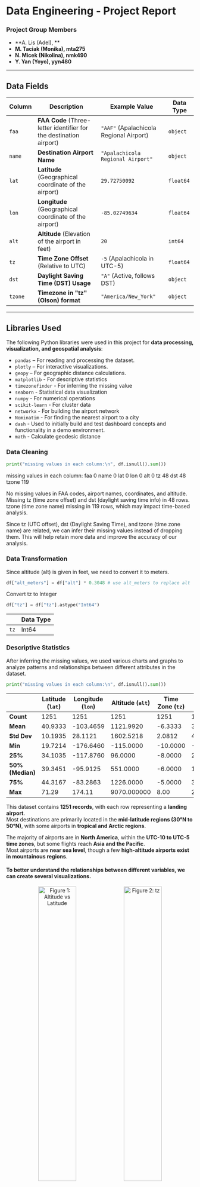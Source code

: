 # Data Engineering - Project Report

### Project Group Members
- **A. Lis (Adel), **
- **M. Taciak (Monika), mta275**
- **N. Micek (Nikolina), nmk490**
- **Y. Yan (Yoyo), yyn480**

---

## Data Fields
| **Column** | **Description** | **Example Value** | **Data Type** |
|-----------|----------------|------------------|----------|
| `faa` | **FAA Code** (Three-letter identifier for the destination airport) | `"AAF"` (Apalachicola Regional Airport) | `object` |
| `name` | **Destination Airport Name** | `"Apalachicola Regional Airport"` | `object` |
| `lat` | **Latitude** (Geographical coordinate of the airport) | `29.72750092` | `float64` |
| `lon` | **Longitude** (Geographical coordinate of the airport) | `-85.02749634` | `float64` |
| `alt` | **Altitude** (Elevation of the airport in feet) | `20` | `int64 ` |
| `tz` | **Time Zone Offset** (Relative to UTC) | `-5` (Apalachicola in UTC-5) | `float64` |
| `dst` | **Daylight Saving Time (DST) Usage** | `"A"` (Active, follows DST) | `object` |
| `tzone` | **Timezone in "tz" (Olson) format** | `"America/New_York"` | `object` |


---

## Libraries Used
The following Python libraries were used in this project for **data processing, visualization, and geospatial analysis**:
- `pandas` – For reading and processing the dataset.
- `plotly` – For interactive visualizations.
- `geopy` – For geographic distance calculations.
- `matplotlib` - For descriptive statistics
- `timezonefinder` - For inferring the missing value
- `seaborn` - Statistical data visualization
- `numpy` - For numerical operations
- `scikit-learn` - For cluster data
- `networkx` - For building the airport network
- `Nominatim` - For finding the nearest airport to a city
- `dash` - Used to initially build and test dashboard concepts and functionality in a demo environment.
- `math` - Calculate geodesic distance
  
### Data Cleaning
```python
print("missing values in each column:\n", df.isnull().sum()) 
```
missing values in each column:
 faa        0
name       0
lat        0
lon        0
alt        0
tz        48
dst       48
tzone    119

No missing values in FAA codes, airport names, coordinates, and altitude.
Missing tz (time zone offset) and dst (daylight saving time info) in 48 rows.
tzone (time zone name) missing in 119 rows, which may impact time-based analysis.

Since tz (UTC offset), dst (Daylight Saving Time), and tzone (time zone name) are related, we can infer their missing values instead of dropping them. This will help retain more data and improve the accuracy of our analysis.
### Data Transformation 
Since altitude (alt) is given in feet, we need to convert it to meters.
```python
df["alt_meters"] = df["alt"] * 0.3048 # use alt_meters to replace alt
```
Convert tz to Integer
```python
df["tz"] = df["tz"].astype("Int64")
```
|    | **Data Type** |
|------|------|
| `tz` | Int64 |

### Descriptive Statistics
After inferring the missing values, we used various charts and graphs to analyze patterns and relationships between different attributes in the dataset.
```python
print("missing values in each column:\n", df.isnull().sum()) 
```
|  | Latitude (`lat`) | Longitude (`lon`) | Altitude (`alt`) | Time Zone (`tz`) | alt_meters |
|-----------|----------------|------------------|------------------|------------------|-------------------|
| **Count** | 1251 | 1251 | 1251 | 1251 | 1251 |
| **Mean** | 40.9333 | -103.4659 | 1121.9920 | -6.3333 |  341.983164 |
| **Std Dev** | 10.1935 | 28.1121 | 1602.5218 | 2.0812 | 488.448652 |
| **Min** | 19.7214 | -176.6460 | -115.0000 | -10.0000 | -35.052000 |
| **25%** | 34.1035 | -117.8760 | 96.0000 | -8.0000 | 29.260800 |
| **50% (Median)** | 39.3451 | -95.9125 | 551.0000 | -6.0000 | 167.944800 |
| **75%** | 44.3167 | -83.2863 | 1226.0000 | -5.0000 | 373.684800 |
| **Max** | 71.29 | 174.11 | 9070.000000 | 8.00 | 2764.536000 |

This dataset contains **1251 records**, with each row representing a **landing airport**.  
Most destinations are primarily located in the **mid-latitude regions (30°N to 50°N)**, with some airports in **tropical and Arctic regions**.  

The majority of airports are in **North America**, within the **UTC-10 to UTC-5 time zones**, but some flights reach **Asia and the Pacific**.  
Most airports are **near sea level**, though a few **high-altitude airports exist in mountainous regions**.  

#### To better understand the relationships between different variables, we can create several visualizations.
<div align="center">
  <img src="figures/Figure_1.png" alt="Figure 1: Altitude vs Latitude" width="45%"/>
  <img src="figures/Figure_2.png" alt="Figure 2: tz" width="45%"/>
  <img src="figures/Figure_3.png" alt="Figure 3: dst" width="45%"/>
</div>

The following airports **do not observe DST** and are located in specific regions:  
**Airports around latitude ~20° and longitude ~-160°**, **Airports around latitude ~30-35° and longitude ~-110°**. Later can visualizing these airports on a map to see the locations.

### Visualization 
#### World Map && US Map
<div align="center">
  <img src="figures/Figure_5.png" alt="Figure 5: World map" width="45%"/>
  <img src="figures/Figure_4.png" alt="Figure 4: US map" width="45%"/>
</div>

By cross-validating the world map and the U.S. map, we can identify that only two airports are located outside the United States:
Taszári Air Base (FAA: TZR) – located in Hungary.
Oryol Yuzhnyy Airport (FAA: OEL) – located in Oryol, Russia.

#### Plot Multiple Lines
We assume that all starting points are located at John F. Kennedy Airport in New York City to simplify the process of drawing flight paths.

#### Euclidean Distance && Geodesic Distance
Distances calculated manually with formulas. The output is given in kilometers.
<div align="center">
  <img src="figures/euc_dist_hist.png" alt="Histogram of the euclidean distances between airports in the list and JFK" width="45%"/>
  <img src="figures/geodesic_dist_hist.png" alt="Histogram of the geodesic distances between airports in the list and JFK" width="45%"/>
</div>

#### Time Zones
<div align="center">
  <img src="figures/Figure_2.png" alt="Figure 2: tz" width="45%"/>
  <img src="figures/Figure_11.png" alt="Figure 11: time zone" width="45%"/>
</div>

In the timezone data, most airports are located in the Eastern (America/New_York) and Central (America/Chicago) time zones, while a small number of airports are in Europe (Moscow/Budapest). The number of airports in the Western time zones (Pacific and Mountain) is relatively lower due to the vast and sparsely populated regions, which aligns with our previous map analysis.

Acoording to the figure, we found 3 time zones in Alaska. America/Adak, America/Nome, America/Anchorage.

Alaska (America/Anchorage) has significantly more airports than other regions, likely due to weak road infrastructure, making air travel essential for many remote areas. This has led to a high number of small regional airports and a well-developed feeder airline network.

The presence of airports in the America/Indiana/Indianapolis time zone suggests historical complexities in time regulation in that region. Parts of Indiana follow independent time zone rules within the Eastern Time Zone, and America/Indiana/Indianapolis has its own time zone designation, possibly due to historical reasons.

The first figure highlights airports in UTC 8. After extracting airports with tz=8, we found that all of them are in the America/Los_Angeles time zone. The correct tz value should be -8, indicating an error in the database entry.

#### More Visualizations 
#### Cluster
Use DBSCAN. Set the range is 80km.
<div align="center">
  <img src="figures/Figure_6.png" alt="Cluster" width="100%"/>
</div>

#### Undirected Airport Graph
Choose 5 neighbors.
<div align="center">
  <img src="figures/Figure_7.png" alt="Graph" width="100%"/>
</div>

In the current DBSCAN results with an 80km radius:

Texas (Houston, Dallas) forms multiple clusters.
The East Coast has several dense clusters.
The West Coast (Los Angeles, San Francisco) does not form dense clusters.
This may be related to economic patterns and industry structure:

East Coast & Texas → High economic activity areas

New York (JFK, LGA, EWR) is one of the world's largest financial centers, with extremely high economic activity and a dense network of surrounding airports.
Texas (Dallas, Houston) is an energy hub with strong business connections, leading to a dense airport network.
Major East Coast cities (Boston, Philadelphia, Washington, etc.) have a high concentration of commercial flights, resulting in high airport density.
West Coast (California) → Fewer airports but stronger hubs

The number of airports is smaller, but they serve as major hubs.
Due to the greater distances between cities in California, airports are not as densely packed as in New York or Texas.
In DBSCAN clustering, they are more likely to be classified as outliers rather than clusters.
The results of the undirected airport network graph are similar to the DBSCAN clustering results.

## Dashboard Features Demo
This part for add any ideas and build the basic demo to test your idea.
### Idea1-input 2 cities name, find the nearest airport to 2 given city, then plot the flight path between them
```python
plot_flight_between_cities("New York", "London")
plot_flight_between_cities("San Francisco", "Tokyo")
```
<div align="center">
  <img src="figures/Figure_8.png" alt="New York->London" width="45%"/>
  <img src="figures/Figure_9.png" alt="San Francisco->Tokyo" width="45%"/>
</div>

### Idea2-simulate a flight from JFK to the nearest airport in each cluster
Select the nearest airports from the top ten clusters in the previous aggregation map, choosing the airport closest to the cluster center.
```python
if __name__ == "__main__":
    app.run_server(debug=True)
```
<div align="center">
  <img src="figures/Figure_10.png" alt="Simulate" width="100%"/>
</div>



